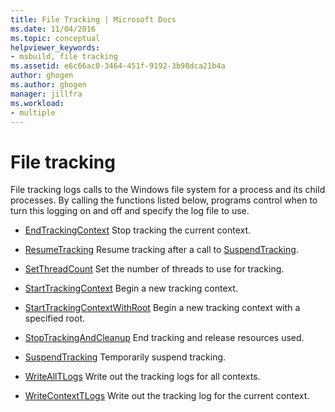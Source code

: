 ```yaml
---
title: File Tracking | Microsoft Docs
ms.date: 11/04/2016
ms.topic: conceptual
helpviewer_keywords:
- msbuild, file tracking
ms.assetid: e6c66ac0-3464-451f-9192-3b98dca21b4a
author: ghogen
ms.author: ghogen
manager: jillfra
ms.workload:
- multiple
---
```

# File tracking

File tracking logs calls to the Windows file system for a process and its child processes. By calling the functions listed below, programs control when to turn this logging on and off and specify the log file to use.

- [EndTrackingContext](../msbuild/endtrackingcontext.md)
 Stop tracking the current context.

- [ResumeTracking](../msbuild/resumetracking.md)
 Resume tracking after a call to [SuspendTracking](../msbuild/suspendtracking.md).

- [SetThreadCount](../msbuild/setthreadcount.md)
 Set the number of threads to use for tracking.

- [StartTrackingContext](../msbuild/starttrackingcontext.md)
 Begin a new tracking context.

- [StartTrackingContextWithRoot](../msbuild/starttrackingcontextwithroot.md)
 Begin a new tracking context with a specified root.

- [StopTrackingAndCleanup](../msbuild/stoptrackingandcleanup.md)
 End tracking and release resources used.

- [SuspendTracking](../msbuild/suspendtracking.md)
 Temporarily suspend tracking.

- [WriteAllTLogs](../msbuild/writealltlogs.md)
 Write out the tracking logs for all contexts.

- [WriteContextTLogs](../msbuild/writecontexttlogs.md)
 Write out the tracking log for the current context.
